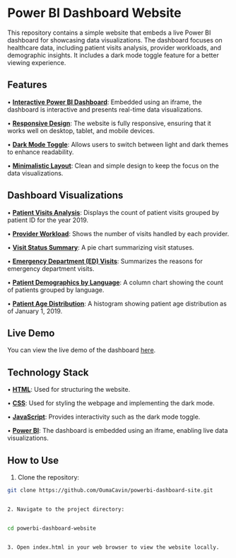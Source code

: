 # Power BI Dashboard Website

This repository contains a simple website that embeds a live Power BI dashboard for showcasing data visualizations. The dashboard focuses on healthcare data, including patient visits analysis, provider workloads, and demographic insights. It includes a dark mode toggle feature for a better viewing experience.

## Features

•  [**Interactive Power BI Dashboard**](https://www.bing.com/search?form=SKPBOT&q=Interactive%20Power%20BI%20Dashboard): Embedded using an iframe, the dashboard is interactive and presents real-time data visualizations.

•  [**Responsive Design**](https://www.bing.com/search?form=SKPBOT&q=Responsive%20Design): The website is fully responsive, ensuring that it works well on desktop, tablet, and mobile devices.

•  [**Dark Mode Toggle**](https://www.bing.com/search?form=SKPBOT&q=Dark%20Mode%20Toggle): Allows users to switch between light and dark themes to enhance readability.

•  [**Minimalistic Layout**](https://www.bing.com/search?form=SKPBOT&q=Minimalistic%20Layout): Clean and simple design to keep the focus on the data visualizations.


## Dashboard Visualizations

•  [**Patient Visits Analysis**](https://www.bing.com/search?form=SKPBOT&q=Patient%20Visits%20Analysis): Displays the count of patient visits grouped by patient ID for the year 2019.

•  [**Provider Workload**](https://www.bing.com/search?form=SKPBOT&q=Provider%20Workload): Shows the number of visits handled by each provider.

•  [**Visit Status Summary**](https://www.bing.com/search?form=SKPBOT&q=Visit%20Status%20Summary): A pie chart summarizing visit statuses.

•  [**Emergency Department (ED) Visits**](https://www.bing.com/search?form=SKPBOT&q=Emergency%20Department%20%28ED%29%20Visits): Summarizes the reasons for emergency department visits.

•  [**Patient Demographics by Language**](https://www.bing.com/search?form=SKPBOT&q=Patient%20Demographics%20by%20Language): A column chart showing the count of patients grouped by language.

•  [**Patient Age Distribution**](https://www.bing.com/search?form=SKPBOT&q=Patient%20Age%20Distribution): A histogram showing patient age distribution as of January 1, 2019.


## Live Demo

You can view the live demo of the dashboard [here](https://oumacavin.github.io/powerbi-dashboard-site/).


## Technology Stack

•  [**HTML**](https://www.bing.com/search?form=SKPBOT&q=HTML): Used for structuring the website.

•  [**CSS**](https://www.bing.com/search?form=SKPBOT&q=CSS): Used for styling the webpage and implementing the dark mode.

•  [**JavaScript**](https://www.bing.com/search?form=SKPBOT&q=JavaScript): Provides interactivity such as the dark mode toggle.

•  [**Power BI**](https://www.bing.com/search?form=SKPBOT&q=Power%20BI): The dashboard is embedded using an iframe, enabling live data visualizations.


## How to Use

1. Clone the repository:

```bash
git clone https://github.com/OumaCavin/powerbi-dashboard-site.git


2. Navigate to the project directory:


cd powerbi-dashboard-website


3. Open index.html in your web browser to view the website locally.


